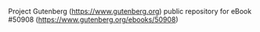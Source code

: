 Project Gutenberg (https://www.gutenberg.org) public repository for
eBook #50908 (https://www.gutenberg.org/ebooks/50908)
